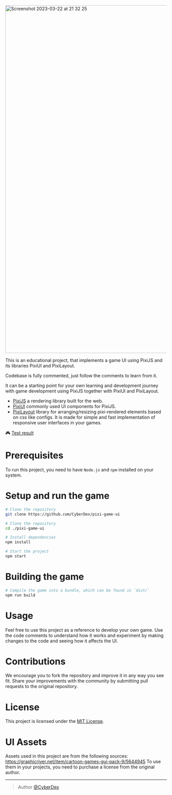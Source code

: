 <img width="1087" alt="Screenshot 2023-03-22 at 21 32 25" src="https://user-images.githubusercontent.com/11766115/227016854-3b4b39d9-4fa7-4c64-89e2-f99b63edd8d6.png">


This is an educational project, that implements a game UI using PixiJS and its libraries PixiUI and PixiLayout. 

Codebase is fully commented, just follow the comments to learn from it.

It can be a starting point for your own learning and development journey with game development using PixiJS together with PixiUI and PixiLayout.

-   [PixiJS](https://github.com/pixijs/pixijs) a rendering library built for the web.
-   [PixiUI](https://github.com/pixijs/ui) commonly used UI components for PixiJS.
-   [PixiLayout](https://github.com/pixijs/layout) library for arranging/resizing pixi-rendered elements based on css like configs. It is made for simple and fast implementation of responsive user interfaces in your games.

🎮 [Test result](https://cyberdex.github.io/pixi-game-ui/)

# Prerequisites

To run this project, you need to have `Node.js` and `npm` installed on your system.

# Setup and run the game

```sh
# Clone the repository
git clone https://github.com/CyberDex/pixi-game-ui

# Clone the repository
cd ./pixi-game-ui

# Install dependencies
npm install

# Start the project
npm start
```

# Building the game

```sh
# Compile the game into a bundle, which can be found in `dist/`
npm run build
```

# Usage

Feel free to use this project as a reference to develop your own game. 
Use the code comments to understand how it works and experiment by making changes to the code and seeing how it affects the UI. 

# Contributions

We encourage you to fork the repository and improve it in any way you see fit. Share your improvements with the community by submitting pull requests to the original repository.

# License

This project is licensed under the [MIT License](https://opensource.org/licenses/MIT).

# UI Assets

Assets used in this project are from the following sources:
https://graphicriver.net/item/cartoon-games-gui-pack-9/5644945
To use them in your projects, you need to purchase a license from the original author.

---

> Author [@CyberDex](https://github.com/CyberDex)
